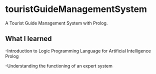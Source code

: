 # touristGuideManagementSystem


A Tourist Guide Management System with Prolog.

## What I learned

-Introduction to Logic Programming Language for Artificial Intelligence Prolog

-Understanding the functioning of an expert system
